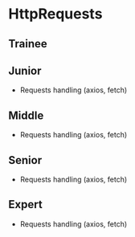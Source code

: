 # HttpRequests
 
## Trainee

## Junior

- Requests handling (axios, fetch)

## Middle

- Requests handling (axios, fetch)

## Senior

- Requests handling (axios, fetch)

## Expert

- Requests handling (axios, fetch)
